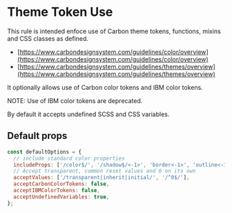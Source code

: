 # Theme Token Use

This rule is intended enfoce use of Carbon theme tokens, functions, mixins and
CSS classes as defined.

- [https://www.carbondesignsystem.com/guidelines/color/overview](https://www.carbondesignsystem.com/guidelines/color/overview)
- [https://www.carbondesignsystem.com/guidelines/themes/overview](https://www.carbondesignsystem.com/guidelines/themes/overview)

It optionally allows use of Carbon color tokens and IBM color tokens.

NOTE: Use of IBM color tokens are deprecated.

By default it accepts undefined SCSS and CSS variables.

## Default props

```js
const defaultOptions = {
  // include standard color properties
  includeProps: ['/color$/', '/shadow$/<-1>', 'border<-1>', 'outline<-1>'],
  // Accept transparent, common reset values and 0 on its own
  acceptValues: ['/transparent|inherit|initial/', '/^0$/'],
  acceptCarbonColorTokens: false,
  acceptIBMColorTokens: false,
  acceptUndefinedVariables: true,
};
```
